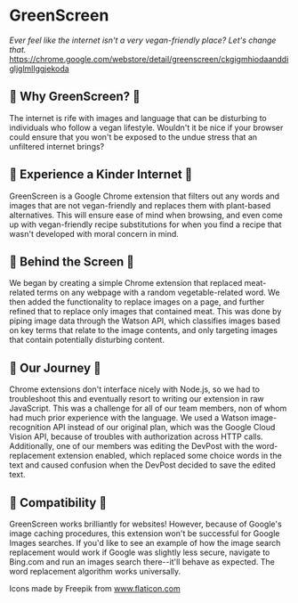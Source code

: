# GreenScreen
*Ever feel like the internet isn't a very vegan-friendly place? Let's change that.*
https://chrome.google.com/webstore/detail/greenscreen/ckgigmhiodaanddigljglmllggjekoda

## :corn: Why GreenScreen? :tangerine:

The internet is rife with images and language that can be disturbing to individuals who follow a vegan lifestyle. Wouldn't it be nice if your browser could ensure that you won't be exposed to the undue stress that an unfiltered internet brings?

## :carrot: Experience a Kinder Internet :pear:

GreenScreen is a Google Chrome extension that filters out any words and images that are not vegan-friendly and replaces them with plant-based alternatives. This will ensure ease of mind when browsing, and even come up with vegan-friendly recipe substitutions for when you find a recipe that wasn't developed with moral concern in mind.

## :cucumber: Behind the Screen :cherries:

We began by creating a simple Chrome extension that replaced meat-related terms on any webpage with a random vegetable-related word. We then added the functionality to replace images on a page, and further refined that to replace only images that contained meat. This was done by piping image data through the Watson API, which classifies images based on key terms that relate to the image contents, and only targeting images that contain potentially disturbing content.

## :apple: Our Journey :grapes:

Chrome extensions don't interface nicely with Node.js, so we had to troubleshoot this and eventually resort to writing our extension in raw JavaScript. This was a challenge for all of our team members, non of whom had much prior experience with the language. We used a Watson image-recognition API instead of our original plan, which was the Google Cloud Vision API, because of troubles with authorization across HTTP calls. Additionally, one of our members was editing the DevPost with the word-replacement extension enabled, which replaced some choice words in the text and caused confusion when the DevPost decided to save the edited text.

## :peach: Compatibility :mushroom:

GreenScreen works brilliantly for websites! However, because of Google's image caching procedures, this extension won't be successful for Google Images searches. If you'd like to see an example of how the image search replacement would work if Google was slightly less secure, navigate to Bing.com and run an images search there--it'll behave as expected. The word replacement algorithm works universally.


Icons made by Freepik from www.flaticon.com
